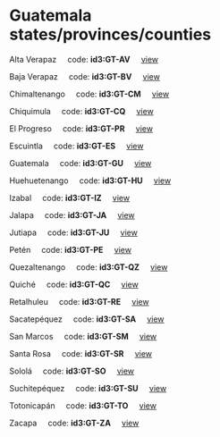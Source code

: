 # Guatemala states/provinces/counties
Alta Verapaz&nbsp;&nbsp;&nbsp;&nbsp;&nbsp;code: **id3:GT-AV**&nbsp;&nbsp;&nbsp;&nbsp;&nbsp;[view](../../export/geojson/medium/id3/gt/av.geojson)&nbsp;&nbsp;&nbsp;&nbsp;&nbsp;


Baja Verapaz&nbsp;&nbsp;&nbsp;&nbsp;&nbsp;code: **id3:GT-BV**&nbsp;&nbsp;&nbsp;&nbsp;&nbsp;[view](../../export/geojson/medium/id3/gt/bv.geojson)&nbsp;&nbsp;&nbsp;&nbsp;&nbsp;


Chimaltenango&nbsp;&nbsp;&nbsp;&nbsp;&nbsp;code: **id3:GT-CM**&nbsp;&nbsp;&nbsp;&nbsp;&nbsp;[view](../../export/geojson/medium/id3/gt/cm.geojson)&nbsp;&nbsp;&nbsp;&nbsp;&nbsp;


Chiquimula&nbsp;&nbsp;&nbsp;&nbsp;&nbsp;code: **id3:GT-CQ**&nbsp;&nbsp;&nbsp;&nbsp;&nbsp;[view](../../export/geojson/medium/id3/gt/cq.geojson)&nbsp;&nbsp;&nbsp;&nbsp;&nbsp;


El Progreso&nbsp;&nbsp;&nbsp;&nbsp;&nbsp;code: **id3:GT-PR**&nbsp;&nbsp;&nbsp;&nbsp;&nbsp;[view](../../export/geojson/medium/id3/gt/pr.geojson)&nbsp;&nbsp;&nbsp;&nbsp;&nbsp;


Escuintla&nbsp;&nbsp;&nbsp;&nbsp;&nbsp;code: **id3:GT-ES**&nbsp;&nbsp;&nbsp;&nbsp;&nbsp;[view](../../export/geojson/medium/id3/gt/es.geojson)&nbsp;&nbsp;&nbsp;&nbsp;&nbsp;


Guatemala&nbsp;&nbsp;&nbsp;&nbsp;&nbsp;code: **id3:GT-GU**&nbsp;&nbsp;&nbsp;&nbsp;&nbsp;[view](../../export/geojson/medium/id3/gt/gu.geojson)&nbsp;&nbsp;&nbsp;&nbsp;&nbsp;


Huehuetenango&nbsp;&nbsp;&nbsp;&nbsp;&nbsp;code: **id3:GT-HU**&nbsp;&nbsp;&nbsp;&nbsp;&nbsp;[view](../../export/geojson/medium/id3/gt/hu.geojson)&nbsp;&nbsp;&nbsp;&nbsp;&nbsp;


Izabal&nbsp;&nbsp;&nbsp;&nbsp;&nbsp;code: **id3:GT-IZ**&nbsp;&nbsp;&nbsp;&nbsp;&nbsp;[view](../../export/geojson/medium/id3/gt/iz.geojson)&nbsp;&nbsp;&nbsp;&nbsp;&nbsp;


Jalapa&nbsp;&nbsp;&nbsp;&nbsp;&nbsp;code: **id3:GT-JA**&nbsp;&nbsp;&nbsp;&nbsp;&nbsp;[view](../../export/geojson/medium/id3/gt/ja.geojson)&nbsp;&nbsp;&nbsp;&nbsp;&nbsp;


Jutiapa&nbsp;&nbsp;&nbsp;&nbsp;&nbsp;code: **id3:GT-JU**&nbsp;&nbsp;&nbsp;&nbsp;&nbsp;[view](../../export/geojson/medium/id3/gt/ju.geojson)&nbsp;&nbsp;&nbsp;&nbsp;&nbsp;


Petén&nbsp;&nbsp;&nbsp;&nbsp;&nbsp;code: **id3:GT-PE**&nbsp;&nbsp;&nbsp;&nbsp;&nbsp;[view](../../export/geojson/medium/id3/gt/pe.geojson)&nbsp;&nbsp;&nbsp;&nbsp;&nbsp;


Quezaltenango&nbsp;&nbsp;&nbsp;&nbsp;&nbsp;code: **id3:GT-QZ**&nbsp;&nbsp;&nbsp;&nbsp;&nbsp;[view](../../export/geojson/medium/id3/gt/qz.geojson)&nbsp;&nbsp;&nbsp;&nbsp;&nbsp;


Quiché&nbsp;&nbsp;&nbsp;&nbsp;&nbsp;code: **id3:GT-QC**&nbsp;&nbsp;&nbsp;&nbsp;&nbsp;[view](../../export/geojson/medium/id3/gt/qc.geojson)&nbsp;&nbsp;&nbsp;&nbsp;&nbsp;


Retalhuleu&nbsp;&nbsp;&nbsp;&nbsp;&nbsp;code: **id3:GT-RE**&nbsp;&nbsp;&nbsp;&nbsp;&nbsp;[view](../../export/geojson/medium/id3/gt/re.geojson)&nbsp;&nbsp;&nbsp;&nbsp;&nbsp;


Sacatepéquez&nbsp;&nbsp;&nbsp;&nbsp;&nbsp;code: **id3:GT-SA**&nbsp;&nbsp;&nbsp;&nbsp;&nbsp;[view](../../export/geojson/medium/id3/gt/sa.geojson)&nbsp;&nbsp;&nbsp;&nbsp;&nbsp;


San Marcos&nbsp;&nbsp;&nbsp;&nbsp;&nbsp;code: **id3:GT-SM**&nbsp;&nbsp;&nbsp;&nbsp;&nbsp;[view](../../export/geojson/medium/id3/gt/sm.geojson)&nbsp;&nbsp;&nbsp;&nbsp;&nbsp;


Santa Rosa&nbsp;&nbsp;&nbsp;&nbsp;&nbsp;code: **id3:GT-SR**&nbsp;&nbsp;&nbsp;&nbsp;&nbsp;[view](../../export/geojson/medium/id3/gt/sr.geojson)&nbsp;&nbsp;&nbsp;&nbsp;&nbsp;


Sololá&nbsp;&nbsp;&nbsp;&nbsp;&nbsp;code: **id3:GT-SO**&nbsp;&nbsp;&nbsp;&nbsp;&nbsp;[view](../../export/geojson/medium/id3/gt/so.geojson)&nbsp;&nbsp;&nbsp;&nbsp;&nbsp;


Suchitepéquez&nbsp;&nbsp;&nbsp;&nbsp;&nbsp;code: **id3:GT-SU**&nbsp;&nbsp;&nbsp;&nbsp;&nbsp;[view](../../export/geojson/medium/id3/gt/su.geojson)&nbsp;&nbsp;&nbsp;&nbsp;&nbsp;


Totonicapán&nbsp;&nbsp;&nbsp;&nbsp;&nbsp;code: **id3:GT-TO**&nbsp;&nbsp;&nbsp;&nbsp;&nbsp;[view](../../export/geojson/medium/id3/gt/to.geojson)&nbsp;&nbsp;&nbsp;&nbsp;&nbsp;


Zacapa&nbsp;&nbsp;&nbsp;&nbsp;&nbsp;code: **id3:GT-ZA**&nbsp;&nbsp;&nbsp;&nbsp;&nbsp;[view](../../export/geojson/medium/id3/gt/za.geojson)&nbsp;&nbsp;&nbsp;&nbsp;&nbsp;

